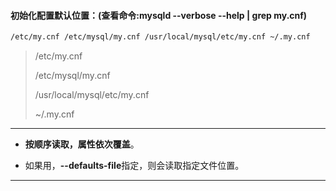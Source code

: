 #### 初始化配置默认位置：(查看命令:mysqld --verbose --help | grep my.cnf)

```bash
/etc/my.cnf /etc/mysql/my.cnf /usr/local/mysql/etc/my.cnf ~/.my.cnf
```

> /etc/my.cnf 
>
> /etc/mysql/my.cnf 
>
> /usr/local/mysql/etc/my.cnf 
>
> ~/.my.cnf

---

- **按顺序读取，属性依次覆盖**。

- 如果用，**--defaults-file**指定，则会读取指定文件位置。

---

